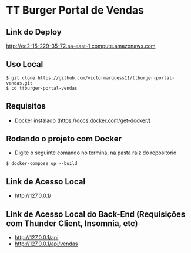 # TT Burger Portal de Vendas

## Link do Deploy

http://ec2-15-229-35-72.sa-east-1.compute.amazonaws.com


## Uso Local
```
$ git clone https://github.com/victormarquess11/ttburger-portal-vendas.git
$ cd ttburger-portal-vendas
```

## Requisitos

* Docker instalado (https://docs.docker.com/get-docker/)

## Rodando o projeto com Docker

* Digite o seguinte comando no termina, na pasta raiz do repositório

```
$ docker-compose up --build
```

## Link de Acesso Local

* http://127.0.0.1/

## Link de Acesso Local do Back-End (Requisições com Thunder Client, Insomnia, etc)

* http://127.0.0.1/api
* http://127.0.0.1/api/vendas
